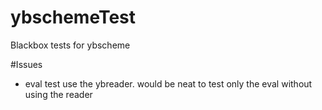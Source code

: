 # ybschemeTest

Blackbox tests for ybscheme

#Issues
- eval test use the ybreader. would be neat to test only the eval without using the reader
